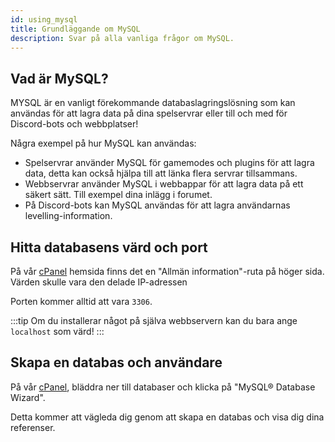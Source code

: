 ```yaml
---
id: using_mysql
title: Grundläggande om MySQL
description: Svar på alla vanliga frågor om MySQL.
---
```


## Vad är MySQL?

MYSQL är en vanligt förekommande databaslagringslösning som kan användas för att lagra data på dina spelservrar eller till och med för Discord-bots och webbplatser!

Några exempel på hur MySQL kan användas:

- Spelservrar använder MySQL för gamemodes och plugins för att lagra data, detta kan också hjälpa till att länka flera servrar tillsammans.
- Webbservrar använder MySQL i webbappar för att lagra data på ett säkert sätt. Till exempel dina inlägg i forumet.
- På Discord-bots kan MySQL användas för att lagra användarnas levelling-information.

## Hitta databasens värd och port

På vår [cPanel](https://hrzn.link/cpanel) hemsida finns det en "Allmän information"-ruta på höger sida.
Värden skulle vara den delade IP-adressen

Porten kommer alltid att vara `3306`.

:::tip
Om du installerar något på själva webbservern kan du bara ange `localhost` som värd!
:::

## Skapa en databas och användare

På vår [cPanel](https://hrzn.link/cpanel), bläddra ner till databaser och klicka på "MySQL® Database Wizard".

Detta kommer att vägleda dig genom att skapa en databas och visa dig dina referenser.